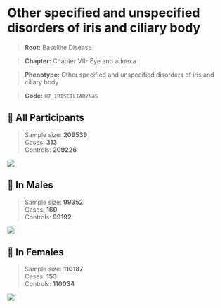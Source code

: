 # Other specified and unspecified disorders of iris and ciliary body

> **Root:** Baseline Disease  

> **Chapter:** Chapter VII- Eye and adnexa  

> **Phenotype:** Other specified and unspecified disorders of iris and ciliary body  

> **Code:** `H7_IRISCILIARYNAS`

## 🧪 All Participants  
> Sample size: **209539**  
> Cases: **313**  
> Controls: **209226**
<img src="/Disease/Figures/ALL/Incidence/H7_IRISCILIARYNAS.png"/>
<CsvTable src="/public/Disease/Data/ALL/Incidence/COX_H7_IRISCILIARYNAS.csv" label="🔍 View full results" />

## 👨 In Males  
> Sample size: **99352**  
> Cases: **160**  
> Controls: **99192**
<img src="/Disease/Figures/Male/Incidence/H7_IRISCILIARYNAS.png"/>
<CsvTable src="/public/Disease/Data/Male/Incidence/COX_H7_IRISCILIARYNAS.csv" label="🔍 View full results" />

## 👩 In Females  
> Sample size: **110187**  
> Cases: **153**  
> Controls: **110034**
<img src="/Disease/Figures/Female/Incidence/H7_IRISCILIARYNAS.png"/>
<CsvTable src="/public/Disease/Data/Female/Incidence/COX_H7_IRISCILIARYNAS.csv" label="🔍 View full results" />

